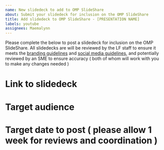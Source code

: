 ```yaml
---
name: New slidedeck to add to OMP SlideShare
about: Submit your slidedeck for inclusion on the OMP SlideShare
title: Add slidedeck to OMP SlideShare - [PRESENTATION NAME]
labels: youtube
assignees: Maemalynn
---
```


Please complete the below to post a slidedeck for inclusion on the OMP SlideShare. All slidedecks are will be reviewed by the LF staff to ensure it meets the [branding guidelines](https://github.com/openmainframeproject/foundation/blob/master/BRANDING_GUIDELINES.md) and [social media guidelines](https://github.com/openmainframeproject/foundation/blob/master/SOCIAL_MEDIA_GUIDELINES.md), and potentially reviewed by an SME to ensure accuracy ( both of whom will work with you to make any changes needed )

# Link to slidedeck

# Target audience

# Target date to post ( please allow 1 week for reviews and coordination )
